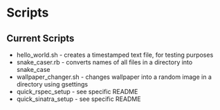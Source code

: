 # Scripts 

## Current Scripts 

* hello_world.sh - creates a timestamped text file, for testing purposes 
* snake_caser.rb - converts names of all files in a directory into snake_case 
* wallpaper_changer.sh - changes wallpaper into a random image in a directory using gsettings
* quick_rspec_setup - see specific README
* quick_sinatra_setup - see specific README
